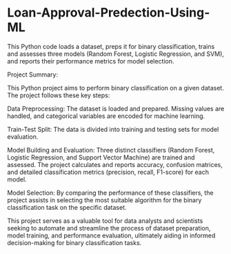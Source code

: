 # Loan-Approval-Predection-Using-ML
This Python code loads a dataset, preps it for binary classification, trains and assesses three models (Random Forest, Logistic Regression, and SVM), and reports their performance metrics for model selection.

Project Summary:

This Python project aims to perform binary classification on a given dataset. The project follows these key steps:

Data Preprocessing: The dataset is loaded and prepared. Missing values are handled, and categorical variables are encoded for machine learning.

Train-Test Split: The data is divided into training and testing sets for model evaluation.

Model Building and Evaluation: Three distinct classifiers (Random Forest, Logistic Regression, and Support Vector Machine) are trained and assessed. The project calculates and reports accuracy, confusion matrices, and detailed classification metrics (precision, recall, F1-score) for each model.

Model Selection: By comparing the performance of these classifiers, the project assists in selecting the most suitable algorithm for the binary classification task on the specific dataset.

This project serves as a valuable tool for data analysts and scientists seeking to automate and streamline the process of dataset preparation, model training, and performance evaluation, ultimately aiding in informed decision-making for binary classification tasks.
